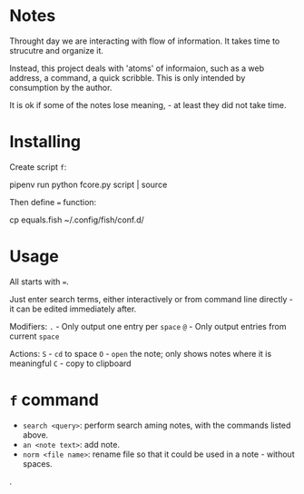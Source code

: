  # Notes

 Throught day we are interacting with flow of information. It takes time to strucutre and organize it.

 Instead, this project deals with 'atoms' of informaion, such as a web address, a command, a quick scribble. This is only intended by consumption by the author.

 It is ok if some of the notes lose meaning, - at least they did not take time.

 # Installing

Create script `f`:
 
  pipenv run python fcore.py script | source


Then define `=` function:

  cp equals.fish ~/.config/fish/conf.d/
 

 # Usage

All starts with `=`.

Just enter search terms, either interactively or from command line directly - it can be edited immediately after.

Modifiers:
  `.` - Only output one entry per `space`
  `@` - Only output entries from current `space`


Actions:
 `S` - `cd` to space
 `O` - `open` the note; only shows notes where it is meaningful
 `C` - copy to clipboard


 # `f` command

 - `search <query>`: perform search aming notes, with the commands listed above.
 - `an <note text>`: add note.
 - `norm <file name>`: rename file so that it could be used in a note - without spaces.


.
